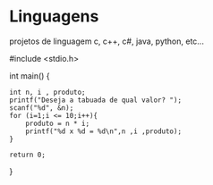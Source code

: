 # Linguagens
projetos de linguagem c, c++, c#, java, python, etc...

#include <stdio.h>

int main()
{   
    
    int n, i , produto;
    printf("Deseja a tabuada de qual valor? ");
    scanf("%d", &n);
    for (i=1;i <= 10;i++){
        produto = n * i;
        printf("%d x %d = %d\n",n ,i ,produto);
    }
    
    return 0;
}
